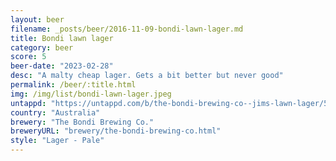 ```yaml
---
layout: beer
filename: _posts/beer/2016-11-09-bondi-lawn-lager.md
title: Bondi lawn lager
category: beer
score: 5
beer-date: "2023-02-28"
desc: "A malty cheap lager. Gets a bit better but never good"
permalink: /beer/:title.html
img: /img/list/bondi-lawn-lager.jpeg
untappd: "https://untappd.com/b/the-bondi-brewing-co--jims-lawn-lager/5241318"
country: "Australia"
brewery: "The Bondi Brewing Co."
breweryURL: "brewery/the-bondi-brewing-co.html"
style: "Lager - Pale"
---
```

